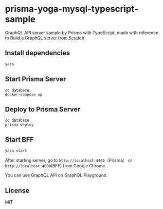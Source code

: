 # prisma-yoga-mysql-typescript-sample
GraphQL API server sample by Prisma with TypeScript, made with reference to [Build a GraphQL server from Scratch](https://www.prisma.io/tutorials/build-a-graphql-server-from-scratch-ct01/) .

## Install dependencies
```
yarn
```

## Start Prisma Server
```
cd database
docker-compose up
```

## Deploy to Prisma Server
```
cd database
prisma deploy
```

## Start BFF
```
yarn start
```

After starting server, go to `http://localhost:4466`（Prisma） or `http://localhost:4000`(BFF) from Google Chrome.

You can use GraphQL API on GraphQL Playground.

## License
MIT
